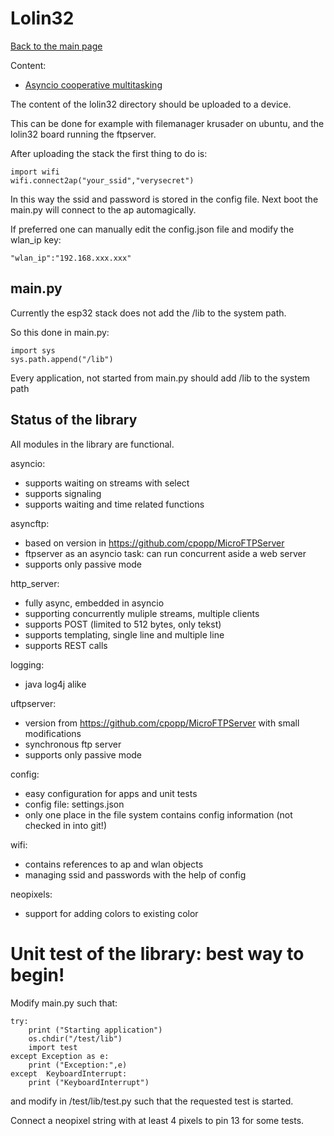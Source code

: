 # Lolin32

[Back to the main page](../readme.md)

Content:
* [Asyncio cooperative multitasking](asyncio.md)

The content of the lolin32 directory should be uploaded to a device.

This can be done for example with filemanager krusader on ubuntu, and the lolin32 board running the ftpserver.

After uploading the stack the first thing to do is:

	import wifi
	wifi.connect2ap("your_ssid","verysecret")

In this way the ssid and password is stored in the config file.
Next boot the main.py will connect to the ap automagically.

If preferred one can manually edit the config.json file and modify the wlan_ip key:

	"wlan_ip":"192.168.xxx.xxx"	

## main.py


Currently the esp32 stack does not add the /lib to the system 
path.

So this done in main.py:

	import sys
	sys.path.append("/lib")


Every application, not started from main.py should add /lib to the system path 


## Status of the library

All modules in the library are functional.

asyncio:
* supports waiting on streams with select
* supports signaling
* supports waiting and time related functions

asyncftp:
* based on version in https://github.com/cpopp/MicroFTPServer
* ftpserver as an asyncio task: can run concurrent aside a web server
* supports only passive mode

http_server:
* fully async, embedded in asyncio
* supporting concurrently muliple streams, multiple clients
* supports POST (limited to 512 bytes, only tekst)
* supports templating, single line and multiple line 
* supports REST calls

logging:
* java log4j alike

uftpserver:
* version from https://github.com/cpopp/MicroFTPServer with small modifications
* synchronous ftp server
* supports only passive mode

config:
* easy configuration for apps and unit tests
* config file: settings.json
* only one place in the file system contains config information (not checked in into git!)

wifi:
* contains references to ap and wlan objects
* managing ssid and passwords with the help of config

neopixels:
* support for adding colors to existing color


# Unit test of the library: best way to begin!

Modify main.py such that:

	try:
	    print ("Starting application")
	    os.chdir("/test/lib")
	    import test
	except Exception as e:
	    print ("Exception:",e)
	except  KeyboardInterrupt:
	    print ("KeyboardInterrupt")

and modify in /test/lib/test.py such that the requested test is started.

Connect a neopixel string with at least 4 pixels to pin 13 for some tests.	    

